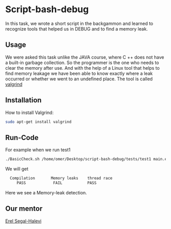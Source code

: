 # Script-bash-debug

In this task, we wrote a short script in the backgammon and learned to recognize tools that helped us in DEBUG and to find a memory leak.

## Usage

We were asked this task unlike the JAVA course, where C ++ does not have a built-in garbage collection. 
So the programmer is the one who needs to clear the memory after use.
And with the help of a Linux tool that helps to find memory leakage we have been able to know exactly where a leak occurred or whether we went to an undefined place.
The tool is called [valgrind](https://en.wikipedia.org/wiki/Valgrind)

## Installation

How to install Valgrind:

```bash
sudo apt-get install valgrind
```

## Run-Code

For example when we run test1 

```bash
./BasicCheck.sh /home/omer/Desktop/script-bash-debug/tests/test1 main.exe
```
We will get

```bash
  Compilation   	Memory leaks 	thread race
     PASS            FAIL           PASS
```
Here we see a Memory-leak detection.

## Our mentor

[Erel Segal-Halevi](https://github.com/erelsgl/ariel-cpp-5779) 
